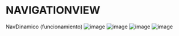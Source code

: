 # NAVIGATIONVIEW
NavDinamico (funcionamiento)
![image](https://user-images.githubusercontent.com/101907265/184543972-0063b155-e850-4f75-9598-dbe8b2af5874.png)
![image](https://user-images.githubusercontent.com/101907265/184543982-ccff4b38-05ae-4fc6-be44-c9049c409903.png)
![image](https://user-images.githubusercontent.com/101907265/184544000-971c0d66-33a4-460e-b2c6-48fa02700cf8.png)
![image](https://user-images.githubusercontent.com/101907265/184544018-5c15a6c5-6d50-43b8-a81a-34eb915e3e95.png)
